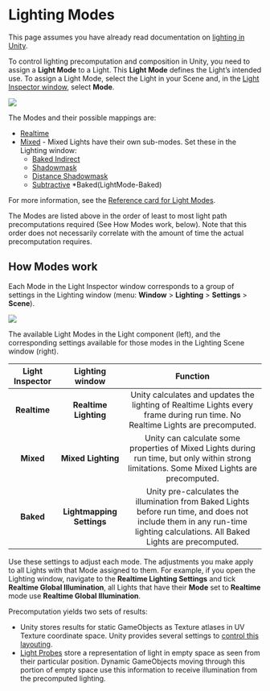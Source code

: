 # Lighting Modes

This page assumes you have already read documentation on [lighting in Unity](https://docs.unity3d.com/Manual/LightingInUnity.html).

To control lighting precomputation and composition in Unity, you need to assign a **Light Mode** to a Light. This **Light Mode** defines the Light’s intended use. To assign a Light Mode, select the Light in your Scene and, in the [Light Inspector window](https://docs.unity3d.com/Manual/GlobalIllumination.html), select **Mode**.

![](https://docs.unity3d.com/uploads/Main/LightModes-0.png)

The Modes and their possible mappings are:

* [Realtime](https://docs.unity3d.com/Manual/LightMode-Realtime.html)
* [Mixed](https://docs.unity3d.com/Manual/LightMode-Mixed.html) - Mixed Lights have their own sub-modes. Set these in the Lighting window:
	* [Baked Indirect](https://docs.unity3d.com/Manual/LightMode-Mixed-BakedIndirect.html)
	* [Shadowmask](https://docs.unity3d.com/Manual/LightMode-Mixed-DistanceShadowmask.html)
	* [Distance Shadowmask](https://docs.unity3d.com/Manual/LightMode-Mixed-Shadowmask.html)
	* [Subtractive](https://docs.unity3d.com/Manual/LightMode-Mixed-Subtractive.html)
*Baked(LightMode-Baked)

For more information, see the [Reference card for Light Modes](https://drive.google.com/open?id=1v-LnDOJcsSsa0ViF7kBs6xgY9Q_z-1k6h95LE0lf46U).

The Modes are listed above in the order of least to most light path precomputations required (See How Modes work, below). Note that this order does not necessarily correlate with the amount of time the actual precomputation requires.

## How Modes work

Each Mode in the Light Inspector window corresponds to a group of settings in the Lighting window (menu: **Window** > **Lighting** > **Settings** > **Scene**).

![](https://docs.unity3d.com/uploads/Main/LightModes-1.png)

The available Light Modes in the Light component (left), and the corresponding settings available for those modes in the Lighting Scene window (right).

| **Light Inspector**| **Lighting window**|**Function**|
|:--------------:|:--------------:|:------:|
|**Realtime**|	**Realtime Lighting**|	Unity calculates and updates the lighting of Realtime Lights every frame during run time. No Realtime Lights are precomputed.|
|**Mixed**|	**Mixed Lighting**|	Unity can calculate some properties of Mixed Lights during run time, but only within strong limitations. Some Mixed Lights are precomputed.|
|**Baked**|	**Lightmapping Settings**|	Unity pre-calculates the illumination from Baked Lights before run time, and does not include them in any run-time lighting calculations. All Baked Lights are precomputed.|

Use these settings to adjust each mode. The adjustments you make apply to all Lights with that Mode assigned to them. For example, if you open the Lighting window, navigate to the **Realtime Lighting Settings** and tick **Realtime Global Illumination**, all Lights that have their **Mode** set to **Realtime** mode use **Realtime Global Illumination**.

Precomputation yields two sets of results:

* Unity stores results for static GameObjects as Texture atlases in UV Texture coordinate space. Unity provides several settings to [control this layouting](https://docs.unity3d.com/Manual/GlobalIllumination.html).
* [Light Probes](https://docs.unity3d.com/Manual/LightProbes.html) store a representation of light in empty space as seen from their particular position. Dynamic GameObjects moving through this portion of empty space use this information to receive illumination from the precomputed lighting.


